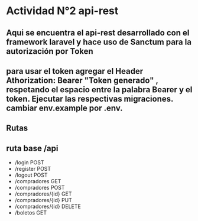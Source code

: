 # Actividad N°2 api-rest

## Aqui se encuentra el api-rest desarrollado con el framework laravel y hace uso de Sanctum para la autorización por Token
## para usar el token agregar el Header Athorization: Bearer "Token generado" , respetando el espacio entre la palabra Bearer y el token. Ejecutar las respectivas migraciones. cambiar env.example por .env.

## Rutas

## ruta base /api

- /login POST
- /register POST
- /logout POST
- /compradores GET
- /compradores POST
- /compradores/{id} GET
- /compradores/{id} PUT
- /compradores/{id} DELETE
- /boletos GET


